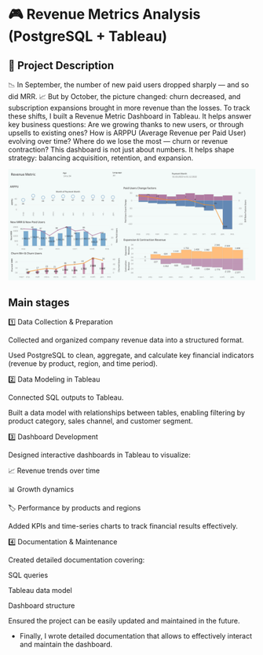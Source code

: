 # 🎮 Revenue Metrics Analysis (PostgreSQL + Tableau)

## 📌 Project Description
📉 In September, the number of new paid users dropped sharply — and so did MRR.
📈 But by October, the picture changed: churn decreased, and subscription expansions brought in more revenue than the losses.
To track these shifts, I built a Revenue Metric Dashboard in Tableau.
It helps answer key business questions:
Are we growing thanks to new users, or through upsells to existing ones?
How is ARPPU (Average Revenue per Paid User) evolving over time?
Where do we lose the most — churn or revenue contraction?
This dashboard is not just about numbers. It helps shape strategy: balancing acquisition, retention, and expansion.

![alt text](<Revenue Metrics.png>)

## Main stages

1️⃣ Data Collection & Preparation

Collected and organized company revenue data into a structured format.

Used PostgreSQL to clean, aggregate, and calculate key financial indicators (revenue by product, region, and time period).

2️⃣ Data Modeling in Tableau

Connected SQL outputs to Tableau.

Built a data model with relationships between tables, enabling filtering by product category, sales channel, and customer segment.

3️⃣ Dashboard Development

Designed interactive dashboards in Tableau to visualize:

📈 Revenue trends over time

📊 Growth dynamics

🏷️ Performance by products and regions

Added KPIs and time-series charts to track financial results effectively.

4️⃣ Documentation & Maintenance

Created detailed documentation covering:

SQL queries

Tableau data model

Dashboard structure

Ensured the project can be easily updated and maintained in the future.
* Finally, I wrote detailed documentation that allows to effectively interact and maintain the dashboard.